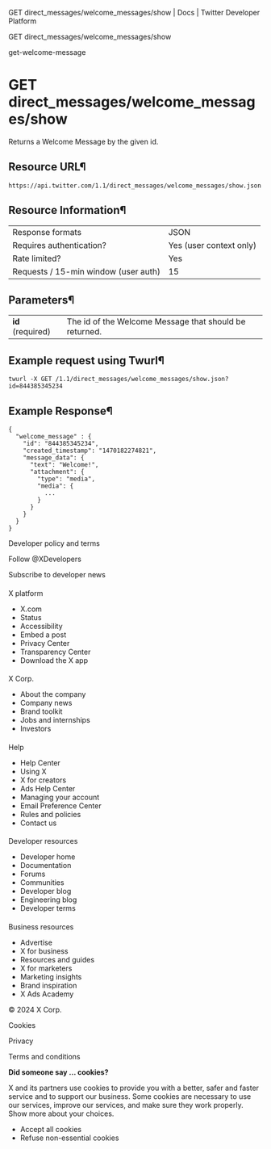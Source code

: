 



GET
direct\_messages/welcome\_messages/show | Docs | Twitter Developer Platform 





































































































GET
direct\_messages/welcome\_messages/show



get-welcome-message

GET
direct\_messages/welcome\_messages/show
===========================================




Returns a Welcome Message by the given id.


Resource URL¶
-------------


`https://api.twitter.com/1.1/direct_messages/welcome_messages/show.json`


Resource Information¶
---------------------




|  |  |
| --- | --- |
| Response formats | JSON |
| Requires authentication? | Yes (user context only) |
| Rate limited? | Yes |
| Requests / 15-min window (user auth) | 15 |


Parameters¶
-----------




|  |  |
| --- | --- |
| **id** (required) | The id of the Welcome Message that should be returned. |


Example request using Twurl¶
----------------------------



```
twurl -X GET /1.1/direct_messages/welcome_messages/show.json?id=844385345234
```

Example Response¶
-----------------



```
{
  "welcome_message" : {
    "id": "844385345234",
    "created_timestamp": "1470182274821",
    "message_data": {
      "text": "Welcome!",
      "attachment": {
        "type": "media",
        "media": {
          ...
        }
      }
    }
  }
}
```


















Developer policy and terms


Follow @XDevelopers


Subscribe to developer news












#### 
 X platform


* X.com
* Status
* Accessibility
* Embed a post
* Privacy Center
* Transparency Center
* Download the X app




#### 
 X Corp.


* About the company
* Company news
* Brand toolkit
* Jobs and internships
* Investors




#### 
 Help


* Help Center
* Using X
* X for creators
* Ads Help Center
* Managing your account
* Email Preference Center
* Rules and policies
* Contact us




#### 
 Developer resources


* Developer home
* Documentation
* Forums
* Communities
* Developer blog
* Engineering blog
* Developer terms




#### 
 Business resources


* Advertise
* X for business
* Resources and guides
* X for marketers
* Marketing insights
* Brand inspiration
* X Ads Academy









 © 2024 X Corp.
 


Cookies


Privacy


Terms and conditions






















**Did someone say … cookies?**  
  


 X and its partners use cookies to provide you with a better, safer and
 faster service and to support our business. Some cookies are necessary to use
 our services, improve our services, and make sure they work properly.
 Show more about your choices.


 




* Accept all cookies
* Refuse non-essential cookies















